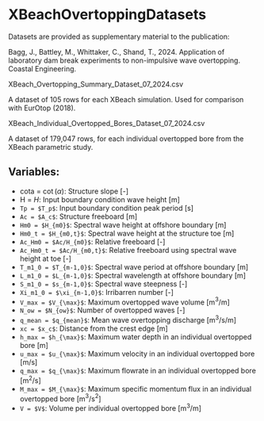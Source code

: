 # XBeachOvertoppingDatasets

Datasets are provided as supplementary material to the publication:

Bagg, J., Battley, M., Whittaker, C., Shand, T., 2024. Application of laboratory dam break experiments to non-impulsive wave overtopping. Coastal Engineering.

XBeach_Overtopping_Summary_Dataset_07_2024.csv

A dataset of 105 rows for each XBeach simulation. Used for comparison with EurOtop (2018).


XBeach_Individual_Overtopped_Bores_Dataset_07_2024.csv

A dataset of 179,047 rows, for each individual overtopped bore from the XBeach parametric study. 

## Variables:

- cota = $\cot(\alpha)$: Structure slope  [-]
- H = $H$: Input boundary condition wave height [m]
- `Tp = $T_p$`: Input boundary condition peak period [s]
- `Ac = $A_c$`: Structure freeboard [m]
- `Hm0 = $H_{m0}$`: Spectral wave height at offshore boundary [m]
- `Hm0_t = $H_{m0,t}$`: Spectral wave height at the structure toe [m]
- `Ac_Hm0 = $Ac/H_{m0}$`: Relative freeboard [-]
- `Ac_Hm0_t = $Ac/H_{m0,t}$`: Relative freeboard using spectral wave height at toe [-]
- `T_m1_0 = $T_{m-1,0}$`: Spectral wave period at offshore boundary [m]
- `L_m1_0 = $L_{m-1,0}$`: Spectral wavelength at offshore boundary [m]
- `S_m1_0 = $s_{m-1,0}$`: Spectral wave steepness [-]
- `Xi_m1_0 = $\xi_{m-1,0}$`: Irribarren number [-]
- `V_max = $V_{\max}$`: Maximum overtopped wave volume [m$^3$/m]
- `N_ow = $N_{ow}$`: Number of overtopped waves [-]
- `q_mean = $q_{mean}$`: Mean wave overtopping discharge [m$^3$/s/m]
- `xc = $x_c$`: Distance from the crest edge [m]
- `h_max = $h_{\max}$`: Maximum water depth in an individual overtopped bore [m]
- `u_max = $u_{\max}$`: Maximum velocity in an individual overtopped bore [m/s]
- `q_max = $q_{\max}$`: Maximum flowrate in an individual overtopped bore [m$^2$/s]
- `M_max = $M_{\max}$`: Maximum specific momentum flux in an individual overtopped bore [m$^3$/s$^2$]
- `V = $V$`: Volume per individual overtopped bore [m$^3$/m]
